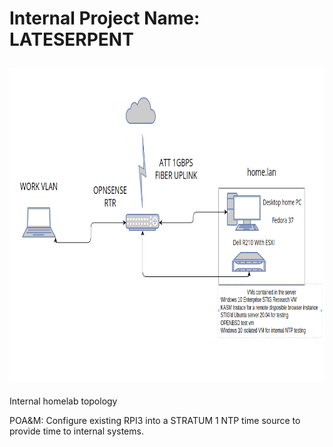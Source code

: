 # Internal Project Name: LATESERPENT

<img src="topo.png" align="center" height="500px" vspace="10px">

Internal homelab topology


POA&M:
Configure existing RPI3 into a STRATUM 1 NTP time source to provide time to internal systems. 
